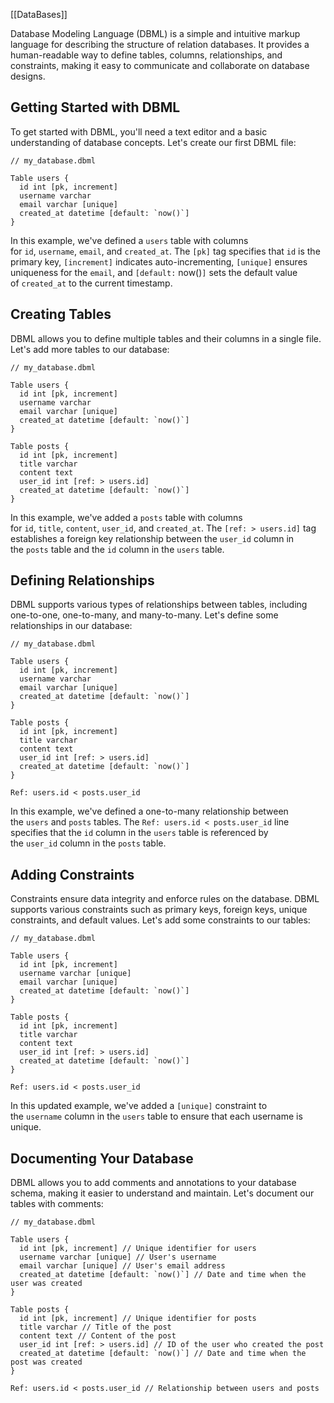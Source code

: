 [[DataBases]]

Database Modeling Language (DBML) is a simple and intuitive markup language for describing the structure of relation databases. It provides a human-readable way to define tables, columns, relationships, and constraints, making it easy to communicate and collaborate on database designs.


## **Getting Started with DBML**

To get started with DBML, you'll need a text editor and a basic understanding of database concepts. Let's create our first DBML file:  

```
// my_database.dbml

Table users {
  id int [pk, increment]
  username varchar
  email varchar [unique]
  created_at datetime [default: `now()`]
}

```

In this example, we've defined a `users` table with columns for `id`, `username`, `email`, and `created_at`. The `[pk]` tag specifies that `id` is the primary key, `[increment]` indicates auto-incrementing, `[unique]` ensures uniqueness for the `email`, and `[default:` now()`]` sets the default value of `created_at` to the current timestamp.


## **Creating Tables**

DBML allows you to define multiple tables and their columns in a single file. Let's add more tables to our database:  

```
// my_database.dbml

Table users {
  id int [pk, increment]
  username varchar
  email varchar [unique]
  created_at datetime [default: `now()`]
}

Table posts {
  id int [pk, increment]
  title varchar
  content text
  user_id int [ref: > users.id]
  created_at datetime [default: `now()`]
}

```

In this example, we've added a `posts` table with columns for `id`, `title`, `content`, `user_id`, and `created_at`. The `[ref: > users.id]` tag establishes a foreign key relationship between the `user_id` column in the `posts` table and the `id` column in the `users` table.


## **Defining Relationships**

DBML supports various types of relationships between tables, including one-to-one, one-to-many, and many-to-many. Let's define some relationships in our database:  

```
// my_database.dbml

Table users {
  id int [pk, increment]
  username varchar
  email varchar [unique]
  created_at datetime [default: `now()`]
}

Table posts {
  id int [pk, increment]
  title varchar
  content text
  user_id int [ref: > users.id]
  created_at datetime [default: `now()`]
}

Ref: users.id < posts.user_id

```

In this example, we've defined a one-to-many relationship between the `users` and `posts` tables. The `Ref: users.id < posts.user_id` line specifies that the `id` column in the `users` table is referenced by the `user_id` column in the `posts` table.


## **Adding Constraints**

Constraints ensure data integrity and enforce rules on the database. DBML supports various constraints such as primary keys, foreign keys, unique constraints, and default values. Let's add some constraints to our tables:  

```
// my_database.dbml

Table users {
  id int [pk, increment]
  username varchar [unique]
  email varchar [unique]
  created_at datetime [default: `now()`]
}

Table posts {
  id int [pk, increment]
  title varchar
  content text
  user_id int [ref: > users.id]
  created_at datetime [default: `now()`]
}

Ref: users.id < posts.user_id

```

In this updated example, we've added a `[unique]` constraint to the `username` column in the `users` table to ensure that each username is unique.

## **Documenting Your Database**

DBML allows you to add comments and annotations to your database schema, making it easier to understand and maintain. Let's document our tables with comments:  

```
// my_database.dbml

Table users {
  id int [pk, increment] // Unique identifier for users
  username varchar [unique] // User's username
  email varchar [unique] // User's email address
  created_at datetime [default: `now()`] // Date and time when the user was created
}

Table posts {
  id int [pk, increment] // Unique identifier for posts
  title varchar // Title of the post
  content text // Content of the post
  user_id int [ref: > users.id] // ID of the user who created the post
  created_at datetime [default: `now()`] // Date and time when the post was created
}

Ref: users.id < posts.user_id // Relationship between users and posts

```
